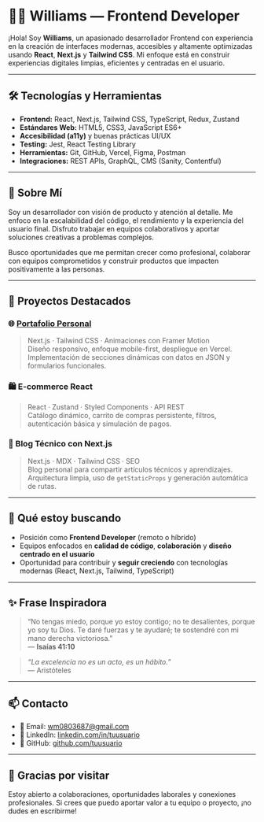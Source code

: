 # 👨‍💻 Williams — Frontend Developer

¡Hola! Soy **Williams**, un apasionado desarrollador Frontend con experiencia en la creación de interfaces modernas, accesibles y altamente optimizadas usando **React**, **Next.js** y **Tailwind CSS**. Mi enfoque está en construir experiencias digitales limpias, eficientes y centradas en el usuario.

---

## 🛠️ Tecnologías y Herramientas

- **Frontend:** React, Next.js, Tailwind CSS, TypeScript, Redux, Zustand  
- **Estándares Web:** HTML5, CSS3, JavaScript ES6+  
- **Accesibilidad (a11y)** y buenas prácticas UI/UX  
- **Testing:** Jest, React Testing Library  
- **Herramientas:** Git, GitHub, Vercel, Figma, Postman  
- **Integraciones:** REST APIs, GraphQL, CMS (Sanity, Contentful)

---

## 📌 Sobre Mí

Soy un desarrollador con visión de producto y atención al detalle. Me enfoco en la escalabilidad del código, el rendimiento y la experiencia del usuario final. Disfruto trabajar en equipos colaborativos y aportar soluciones creativas a problemas complejos.

Busco oportunidades que me permitan crecer como profesional, colaborar con equipos comprometidos y construir productos que impacten positivamente a las personas.

---

## 🚀 Proyectos Destacados

### 🌐 [Portafolio Personal](https://tusitio.com)
> Next.js · Tailwind CSS · Animaciones con Framer Motion  
Diseño responsivo, enfoque mobile-first, despliegue en Vercel. Implementación de secciones dinámicas con datos en JSON y formularios funcionales.

### 🛍️ E-commerce React
> React · Zustand · Styled Components · API REST  
Catálogo dinámico, carrito de compras persistente, filtros, autenticación básica y simulación de pagos.

### 🧠 Blog Técnico con Next.js
> Next.js · MDX · Tailwind CSS · SEO  
Blog personal para compartir artículos técnicos y aprendizajes. Arquitectura limpia, uso de `getStaticProps` y generación automática de rutas.

---

## 💼 Qué estoy buscando

- Posición como **Frontend Developer** (remoto o híbrido)  
- Equipos enfocados en **calidad de código**, **colaboración** y **diseño centrado en el usuario**  
- Oportunidad para contribuir y **seguir creciendo** con tecnologías modernas (React, Next.js, Tailwind, TypeScript)

---

## ✨ Frase Inspiradora

> “No tengas miedo, porque yo estoy contigo; no te desalientes, porque yo soy tu Dios. Te daré fuerzas y te ayudaré; te sostendré con mi mano derecha victoriosa.”  
> — **Isaías 41:10**

> _“La excelencia no es un acto, es un hábito.”_  
> — Aristóteles

---

## 📫 Contacto

- 📧 Email: [wm0803687@gmail.com](mailto:wm0803687@gmail.com)  
- 💼 LinkedIn: [linkedin.com/in/tuusuario](https://linkedin.com/in/tuusuario)  
- 🐙 GitHub: [github.com/tuusuario](https://github.com/tuusuario)

---

## 🙌 Gracias por visitar

Estoy abierto a colaboraciones, oportunidades laborales y conexiones profesionales. Si crees que puedo aportar valor a tu equipo o proyecto, ¡no dudes en escribirme!

